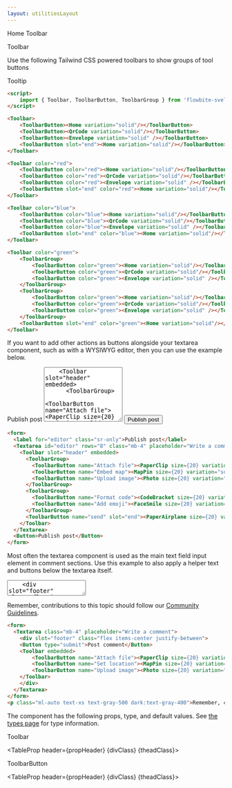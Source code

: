 ```yaml
---
layout: utilitiesLayout
---
```


<script>
  import { Htwo, ExampleDiv, GitHubSource, CompoDescription, TableProp, TableDefaultRow } from '../../utils'
  import { Toolbar, ToolbarButton, ToolbarGroup, Avatar, Button, Textarea, Breadcrumb, BreadcrumbItem, PaperAirplane, PaperClip, Photo, MapPin, CodeBracket, FaceSmile, Envelope, QrCode, Home, Heading, A } from '$lib'
  
  import componentProps1 from '../../props/Toolbar.json'
  import componentProps2 from '../../props/ToolbarButton.json'
  // Props table
  let items1 = componentProps1.props
  let items2 = componentProps2.props
  let propHeader = ['Name', 'Type', 'Default']
  let divClass='w-full relative overflow-x-auto shadow-md sm:rounded-lg py-4'
  let theadClass ='text-xs text-gray-700 uppercase bg-gray-50 dark:bg-gray-700 dark:text-white'
</script>

<Breadcrumb class="pb-8">
  <BreadcrumbItem href="/" home >Home</BreadcrumbItem>
  <BreadcrumbItem>Toolbar</BreadcrumbItem>
</Breadcrumb>

<Heading class="w-full mb-2" tag="h1" customSize="text-3xl">Toolbar</Heading>

<CompoDescription>Use the following Tailwind CSS powered toolbars to show groups of tool buttons</CompoDescription>

<ExampleDiv>
<GitHubSource href="tooltips/Tooltip.svelte">Tooltip</GitHubSource>
</ExampleDiv>



<Htwo label="Setup" />

```html
<script>
	import { Toolbar, ToolbarButton, ToolbarGroup } from 'flowbite-svelte';
</script>
```

<Htwo label="Default toolbar" />

<ExampleDiv>
<Toolbar>
	<ToolbarButton><Home variation="solid"/></ToolbarButton>
	<ToolbarButton><QrCode variation="solid"/></ToolbarButton>
    <ToolbarButton><Envelope variation="solid" /></ToolbarButton>
    <ToolbarButton slot="end"><Home variation="solid"/></ToolbarButton>
</Toolbar>
</ExampleDiv>

```html
<Toolbar>
	<ToolbarButton><Home variation="solid"/></ToolbarButton>
	<ToolbarButton><QrCode variation="solid"/></ToolbarButton>
    <ToolbarButton><Envelope variation="solid" /></ToolbarButton>
    <ToolbarButton slot="end"><Home variation="solid"/></ToolbarButton>
</Toolbar>
```

<Htwo label="Colored toolbars" />

<ExampleDiv class="space-y-4">
<Toolbar color="red">
	<ToolbarButton color="red"><Home variation="solid"/></ToolbarButton>
	<ToolbarButton color="red"><QrCode variation="solid"/></ToolbarButton>
    <ToolbarButton color="red"><Envelope variation="solid" /></ToolbarButton>
    <ToolbarButton slot="end" color="red"><Home variation="solid"/></ToolbarButton>
</Toolbar>
<Toolbar color="blue">
	<ToolbarButton color="blue"><Home variation="solid"/></ToolbarButton>
	<ToolbarButton color="blue"><QrCode variation="solid"/></ToolbarButton>
    <ToolbarButton color="blue"><Envelope variation="solid" /></ToolbarButton>
    <ToolbarButton slot="end" color="blue"><Home variation="solid"/></ToolbarButton>
</Toolbar>
</ExampleDiv>

```html
<Toolbar color="red">
	<ToolbarButton color="red"><Home variation="solid"/></ToolbarButton>
	<ToolbarButton color="red"><QrCode variation="solid"/></ToolbarButton>
    <ToolbarButton color="red"><Envelope variation="solid" /></ToolbarButton>
    <ToolbarButton slot="end" color="red"><Home variation="solid"/></ToolbarButton>
</Toolbar>

<Toolbar color="blue">
	<ToolbarButton color="blue"><Home variation="solid"/></ToolbarButton>
	<ToolbarButton color="blue"><QrCode variation="solid"/></ToolbarButton>
    <ToolbarButton color="blue"><Envelope variation="solid" /></ToolbarButton>
    <ToolbarButton slot="end" color="blue"><Home variation="solid"/></ToolbarButton>
</Toolbar>
```

<Htwo label="Toolbar with groups" />

<ExampleDiv>
<Toolbar color="green">
    <ToolbarGroup>
        <ToolbarButton color="green"><Home variation="solid"/></ToolbarButton>
        <ToolbarButton color="green"><QrCode variation="solid"/></ToolbarButton>
        <ToolbarButton color="green"><Envelope variation="solid" /></ToolbarButton>
    </ToolbarGroup>
    <ToolbarGroup>
        <ToolbarButton color="green"><Home variation="solid"/></ToolbarButton>
        <ToolbarButton color="green"><QrCode variation="solid"/></ToolbarButton>
        <ToolbarButton color="green"><Envelope variation="solid" /></ToolbarButton>
    </ToolbarGroup>
    <ToolbarButton slot="end" color="green"><Home variation="solid"/></ToolbarButton>
</Toolbar>
</ExampleDiv>

```html
<Toolbar color="green">
    <ToolbarGroup>
        <ToolbarButton color="green"><Home variation="solid"/></ToolbarButton>
        <ToolbarButton color="green"><QrCode variation="solid"/></ToolbarButton>
        <ToolbarButton color="green"><Envelope variation="solid" /></ToolbarButton>
    </ToolbarGroup>
    <ToolbarGroup>
        <ToolbarButton color="green"><Home variation="solid"/></ToolbarButton>
        <ToolbarButton color="green"><QrCode variation="solid"/></ToolbarButton>
        <ToolbarButton color="green"><Envelope variation="solid" /></ToolbarButton>
    </ToolbarGroup>
    <ToolbarButton slot="end" color="green"><Home variation="solid"/></ToolbarButton>
</Toolbar>
```

<Htwo label="WYSIWYG Editor" />

If you want to add other actions as buttons alongside your textarea component, such as with a WYSIWYG editor, then you can use the example below.

<ExampleDiv>
<form>
  <label for="editor" class="sr-only">Publish post</label>
  <Textarea id="editor" rows="8" class="mb-4" placeholder="Write a comment">
    <Toolbar slot="header" embedded>
      <ToolbarGroup>
        <ToolbarButton name="Attach file"><PaperClip size={20} variation="solid"/></ToolbarButton>
        <ToolbarButton name="Embed map"><MapPin size={20} variation="solid" /></ToolbarButton>
        <ToolbarButton name="Upload image"><Photo size={20} variation="solid" /></ToolbarButton>
      </ToolbarGroup>
      <ToolbarGroup>
        <ToolbarButton name="Format code"><CodeBracket size={20} variation="solid" /></ToolbarButton>
        <ToolbarButton name="Add emoji"><FaceSmile size={20} variation="solid" /></ToolbarButton>
      </ToolbarGroup>
      <ToolbarButton name="send" slot="end"><PaperAirplane size={20} variation="solid" /></ToolbarButton>
    </Toolbar>
  </Textarea>
  <Button>Publish post</Button>
</form>
</ExampleDiv>

```html
<form>
  <label for="editor" class="sr-only">Publish post</label>
  <Textarea id="editor" rows="8" class="mb-4" placeholder="Write a comment">
    <Toolbar slot="header" embedded>
      <ToolbarGroup>
        <ToolbarButton name="Attach file"><PaperClip size={20} variation="solid"/></ToolbarButton>
        <ToolbarButton name="Embed map"><MapPin size={20} variation="solid" /></ToolbarButton>
        <ToolbarButton name="Upload image"><Photo size={20} variation="solid" /></ToolbarButton>
      </ToolbarGroup>
      <ToolbarGroup>
        <ToolbarButton name="Format code"><CodeBracket size={20} variation="solid" /></ToolbarButton>
        <ToolbarButton name="Add emoji"><FaceSmile size={20} variation="solid" /></ToolbarButton>
      </ToolbarGroup>
      <ToolbarButton name="send" slot="end"><PaperAirplane size={20} variation="solid" /></ToolbarButton>
    </Toolbar>
  </Textarea>
  <Button>Publish post</Button>
</form>
```
<Htwo label="Comment box" />

Most often the textarea component is used as the main text field input element in comment sections. Use this example to also apply a helper text and buttons below the textarea itself.

<ExampleDiv class="space-y-4">
<form>
  <Textarea class="mb-4" placeholder="Write a comment">
    <div slot="footer" class="flex items-center justify-between">
    <Button type="submit">Post comment</Button>
    <Toolbar embedded>
        <ToolbarButton name="Attach file"><PaperClip size={20} variation="solid" /></ToolbarButton>
        <ToolbarButton name="Set location"><MapPin size={20} variation="solid" /></ToolbarButton>
        <ToolbarButton name="Upload image"><Photo size={20} variation="solid" /></ToolbarButton>
    </Toolbar>
    </div>
  </Textarea>
</form>
<p class="ml-auto text-xs text-gray-500 dark:text-gray-400">Remember, contributions to this topic should follow our <a href="/" class="text-blue-600 dark:text-blue-500 hover:underline">Community Guidelines</a>.</p>
</ExampleDiv>

```html
<form>
  <Textarea class="mb-4" placeholder="Write a comment">
    <div slot="footer" class="flex items-center justify-between">
    <Button type="submit">Post comment</Button>
    <Toolbar embedded>
        <ToolbarButton name="Attach file"><PaperClip size={20} variation="solid" /></ToolbarButton>
        <ToolbarButton name="Set location"><MapPin size={20} variation="solid" /></ToolbarButton>
        <ToolbarButton name="Upload image"><Photo size={20} variation="solid" /></ToolbarButton>
    </Toolbar>
    </div>
  </Textarea>
</form>
<p class="ml-auto text-xs text-gray-500 dark:text-gray-400">Remember, contributions to this topic should follow our <a href="/" class="text-blue-600 dark:text-blue-500 hover:underline">Community Guidelines</a>.</p>
```

<Htwo label="Props" />

The component has the following props, type, and default values. 
See <A class="hover:underline" href="/pages/types">the types page</A>
for type information.

<Heading tag="h3" customSize="text-xl font-semibold" class="mb-4 mt-8">Toolbar</Heading>

<TableProp header={propHeader} {divClass} {theadClass}>
  <TableDefaultRow items={items1} rowState='hover' />
</TableProp>

<Heading tag="h3" customSize="text-xl font-semibold" class="mb-4 mt-8">ToolbarButton</Heading>

<TableProp header={propHeader} {divClass} {theadClass}>
  <TableDefaultRow items={items2} rowState='hover' />
</TableProp>
